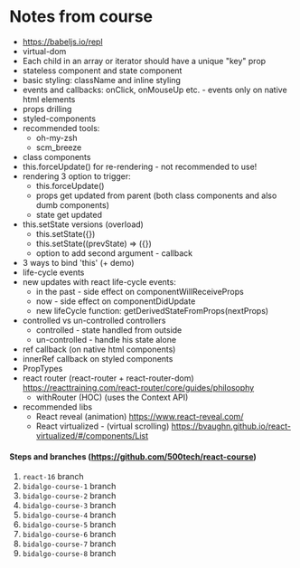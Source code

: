 # Notes from course

* https://babeljs.io/repl
* virtual-dom
* Each child in an array or iterator should have a unique "key" prop
* stateless component and state component
* basic styling: className and inline styling
* events and callbacks: onClick, onMouseUp etc. - events only on native html elements
* props drilling
* styled-components
* recommended tools:
  * oh-my-zsh
  * scm_breeze
* class components
* this.forceUpdate() for re-rendering - not recommended to use!
* rendering 3 option to trigger:
  * this.forceUpdate()
  * props get updated from parent (both class components and also dumb components)
  * state get updated
* this.setState versions (overload)
  * this.setState({})
  * this.setState((prevState) => ({})
  * option to add second argument - callback
* 3 ways to bind 'this' (+ demo)
* life-cycle events
* new updates with react life-cycle events:
   * in the past - side effect on componentWillReceiveProps
   * now - side effect on componentDidUpdate
   * new lifeCycle function: getDerivedStateFromProps(nextProps)
* controlled vs un-controlled controllers
  * controlled - state handled from outside
  * un-controlled - handle his state alone
* ref callback (on native html components)
* innerRef callback on styled components
* PropTypes
* react router (react-router + react-router-dom)
  https://reacttraining.com/react-router/core/guides/philosophy
  * withRouter (HOC) (uses the Context API)
* recommended libs
  * React reveal (animation) https://www.react-reveal.com/
  * React virtualized - (virtual scrolling) https://bvaughn.github.io/react-virtualized/#/components/List
  


#### Steps and branches (https://github.com/500tech/react-course)
1. `react-16` branch
1. `bidalgo-course-1` branch
1. `bidalgo-course-2` branch
1. `bidalgo-course-3` branch
1. `bidalgo-course-4` branch
1. `bidalgo-course-5` branch
1. `bidalgo-course-6` branch
1. `bidalgo-course-7` branch
1. `bidalgo-course-8` branch
